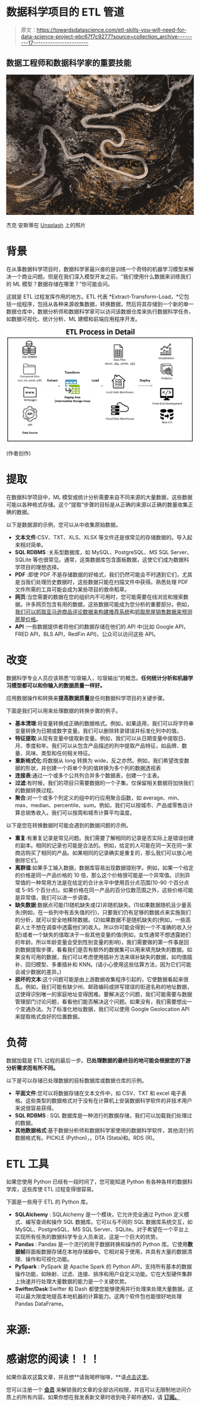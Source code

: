 # 数据科学项目的 ETL 管道

> 原文：<https://towardsdatascience.com/etl-skills-you-will-need-for-data-science-project-ebc67f7c9277?source=collection_archive---------17----------------------->

## 数据工程师和数据科学家的重要技能

![](img/36932606b92e76def1debb394be6dd48.png)

杰克·安斯蒂在 [Unsplash](https://unsplash.com?utm_source=medium&utm_medium=referral) 上的照片

# 背景

在从事数据科学项目时，数据科学家最兴奋的是训练一个奇特的机器学习模型来解决一个商业问题。但是在我们深入模型开发之前，“我们使用什么数据来训练我们的 ML 模型？数据存储在哪里？”你可能会问。

这就是 ETL 过程发挥作用的地方。ETL 代表 *Extract-Transform-Load，*它包括一组程序，包括从各种来源收集数据，转换数据，然后将其存储到一个新的单一数据仓库中，数据分析师和数据科学家可以访问该数据仓库来执行数据科学任务，如数据可视化、统计分析、ML 建模和前端应用程序开发。

![](img/e418189ca7a8465abd1bb9151b1b0d30.png)

(作者创作)

# 提取

在数据科学项目中，ML 模型或统计分析需要来自不同来源的大量数据，这些数据可能以各种格式存储。这个“提取”步骤的目标是从正确的来源以正确的数量收集正确的数据。

以下是数据源的示例，您可以从中收集原始数据。

*   **文本文件**:CSV、TXT、XLS、XLSX 等文件还是很常见的存储数据的。导入起来相对简单。
*   **SQL RDBMS** :关系型数据库，如 MySQL、PostgreSQL、MS SQL Server、SQLite 等也很常见。通常，这类数据库包含面板数据，这使它们成为数据科学项目的理想选择。
*   **PDF** :即使 PDF 不是存储数据的好格式，我们仍然可能会不时遇到它们，尤其是当我们处理历史数据时，这些数据只能在扫描文件中获得。熟悉处理 PDF 文件所需的工具可能会成为某些项目的救命稻草。
*   **网页**:当您需要的数据在您的组织内不可用时，您可能需要在线浏览和搜索数据。许多网页包含有用的数据，这些数据可能成为您分析的重要部分。例如，[我们可以抓取亚马逊商品评论数据来构建推荐系统](https://medium.com/mlearning-ai/build-a-recommendation-system-using-amazon-review-data-11db1b2f912f)和[抓取房屋销售数据来预测房屋价格](https://medium.com/mlearning-ai/create-a-home-price-prediction-app-with-plotly-dash-google-bigquery-and-machine-learning-c86b715f8f04)。
*   **API** :一些数据提供者将他们的数据存储在他们的 API 中(比如 Google API，FRED API，BLS API，RedFin API)，公众可以访问这些 API。

# 改变

数据科学专业人员应该熟悉“垃圾输入，垃圾输出”的概念。**任何统计分析和机器学习模型都可以和你输入的数据质量一样好。**

应用数据操作和转换来**提高数据质量**是任何数据科学项目的关键步骤。

下面是我们可以用来处理数据的转换步骤的例子。

*   **基本清理**:将变量转换成正确的数据格式。例如，如果适用，我们可以将字符串变量转换为日期或数字变量。我们可以删除转录错误并标准化列中的值。
*   **特征提取**:从现有变量中提取新变量。例如，我们可以从日期变量中提取日、月、季度和年。我们可以从包含产品描述的列中提取产品特征，如品牌、数量、风味、类型和任何相关特征。
*   **重新格式化**:将数据从 long 转换为 wide，反之亦然。例如，我们希望改变数据的形状，并创建一个将单个列的值转换为多个列的数据透视表
*   **连接表**:通过一个或多个公共列合并多个数据表，创建一个主表。
*   **过滤**:有时候，我们的项目只需要数据的一个子集。仅保留相关数据将加快我们的数据转换过程。
*   **聚合**:对一个或多个列定义的组中的行应用聚合函数，如 average、min、max、median、percentile、sum。例如，我们可以按城市、产品或零售店计算总销售收入。我们可以按周和城市计算平均温度。

以下是您在转换数据时可能会遇到的数据问题的示例。

*   **重复**:有重复记录是常见问题。我们需要了解相同的记录是否实际上是错误创建的副本。相同的记录也可能是合法的。例如，给定的人可能在同一天在同一家商店购买了相同的产品。如果相同的记录确实是重复的，那么我们可以放心地删除它们。
*   **离群值**:如果手工输入数据，数据库容易出现数据错别字。例如，如果一个给定的价格是同一产品价格的 10 倍，那么这个价格很可能是一个异常值。识别异常值的一种常用方法是在给定的合计水平中使用百分点范围(10-90 个百分点或 5-95 个百分点)。如果价格在同一产品的百分位数范围之外，这些价格可能是异常值，我们可以进一步调查。
*   **缺失数据**:数据点可能(1)随机缺失或(2)非随机缺失。(1)如果数据随机且少量丢失(例如，在一些列中有丢失值的行)，只要我们仍有足够的数据点来实施我们的分析，就可以安全地移除数据。(2)如果数据不是随机缺失的(例如，一些高薪人士不想在调查中透露他们的收入。所以你可能会得到一个不准确的收入分配)或者一个缺失的值取决于一些其他变量的值(例如，女性通常不想透露她们的年龄。所以年龄变量会受到性别变量的影响)，我们需要做的第一件事是回到数据提取步骤，看看我们是否有额外的数据集可以用来填充缺失的数据。如果没有可用的数据，我们可以考虑使用插补方法来填补缺失的数据，如均值插补、回归模型、多重插补和 KNN。(请小心使用这些估算方法，因为它们可能会减少数据的差异。)
*   **损坏的文本**:这个问题可能是由上游数据收集程序引起的，它使数据看起来很乱。例如，我们可能有缺少州、邮政编码或拼写错误的街道名称的地址数据，这使得识别唯一的家庭地址变得困难。要解决这个问题，我们可能需要与数据管理部门讨论问题，看看他们能否解决这个问题。如果没有，我们需要想出一个变通办法。为了标准化地址数据，我们可以使用 Google Geolocation API 来提取格式良好的位置数据。

# 负荷

数据加载是 ETL 过程的最后一步。**已处理数据的最终目的地可能会根据您的下游分析需求而有所不同。**

以下是可以存储已处理数据的目标数据库或数据仓库的示例。

*   **平面文件**:您可以将数据存储在文本文件中，如 CSV、TXT 和 excel 电子表格。这些类型的数据格式对于没有在计算机上安装数据科学软件的非技术用户来说很容易获得。
*   **SQL RDBMS** : SQL 数据库是一种流行的数据存储，我们可以加载我们处理过的数据。
*   **其他数据格式**:基于数据分析师和数据科学家使用的数据科学软件，其他流行的数据格式有。PICKLE (Python)，。DTA (Stata)和。RDS (R)。

# ETL 工具

如果您使用 Python 已经有一段时间了，您可能知道 Python 有各种各样的数据科学库，这些库使 ETL 过程变得很容易。

下面是一些用于 ETL 的 Python 库。

*   **SQLAlchemy** : SQLAlchemy 是一个模块，它允许完全通过 Python 定义模式、编写查询和操作 SQL 数据库。它可以与不同的 SQL 数据库系统交互，如 MySQL、PostgreSQL、MS SQL Server、SQLite。对于希望在一个平台上实现所有任务的数据科学专业人员来说，这是一个巨大的优势。
*   **Pandas** : Pandas 是一个流行的用于数据转换和操作的 Python 库。它使用**数据帧**将面板数据存储在本地存储器中。它相对易于使用，并具有大量的数据清理、操作和可视化功能。
*   **PySpark** : PySpark 是 Apache Spark 的 Python API，支持所有基本的数据操作功能，如映射、过滤、连接、排序和用户自定义功能。它在大型硬件集群上快速并行处理大量数据的能力是一个关键优势。
*   **Swifter/Dask**:Swifter 和 Dash 都使您能够使用并行处理来处理大量数据，这可以最大限度地提高本地机器的计算能力。这两个软件包也能很好地处理 Pandas DataFrame。

# 来源:

</python-etl-tools-best-8-options-5ef731e70b49>  

# 感谢您的阅读！！！

如果你喜欢这篇文章，并且想**请我喝杯咖啡，**请[点击这里](https://ko-fi.com/aaronzhu)。

您可以注册一个 [**会员**](https://aaron-zhu.medium.com/membership) 来解锁我的文章的全部访问权限，并且可以无限制地访问介质上的所有内容。如果你想在我发表新文章时收到电子邮件通知，请 [**订阅。**](https://aaron-zhu.medium.com/subscribe)